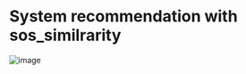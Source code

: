 # System recommendation with sos_similrarity

![image](https://github.com/user-attachments/assets/2b061286-aba7-4593-a9d7-2ac443def972)
